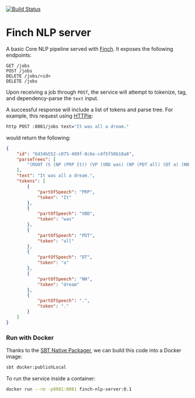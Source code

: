 [![Build Status](https://travis-ci.org/mattkohl/finch-nlp-server.svg?branch=master)](https://travis-ci.org/mattkohl/finch-nlp-server)

# Finch NLP server

A basic Core NLP pipeline served with [Finch](https://github.com/finagle/finch). It exposes the following endpoints:

```
GET /jobs
POST /jobs
DELETE /jobs/<id>
DELETE /jobs
```

Upon receiving a job through `POST`, the service will attempt to tokenize, tag, and dependency-parse the `text` input. 

A successful response will include a list of tokens and parse tree. For example, this request using [HTTPie](https://httpie.org/):

```bash
http POST :8081/jobs text="It was all a dream."
```

would return the following:

```json
{
    "id": "6d34b552-c075-489f-8c6e-c4f5f58b18a8",
    "parseTrees": [
        "(ROOT (S (NP (PRP It)) (VP (VBD was) (NP (PDT all) (DT a) (NN dream))) (. .)))"
    ],
    "text": "It was all a dream.",
    "tokens": [
        {
            "partOfSpeech": "PRP",
            "token": "It"
        },
        {
            "partOfSpeech": "VBD",
            "token": "was"
        },
        {
            "partOfSpeech": "PDT",
            "token": "all"
        },
        {
            "partOfSpeech": "DT",
            "token": "a"
        },
        {
            "partOfSpeech": "NN",
            "token": "dream"
        },
        {
            "partOfSpeech": ".",
            "token": "."
        }
    ]
}

```

### Run with Docker
Thanks to the [SBT Native Packager](https://github.com/sbt/sbt-native-packager), we can build this code into a Docker image:

```bash
sbt docker:publishLocal
```

To run the service inside a container:
```bash
docker run --rm -p8081:8081 finch-nlp-server:0.1  
```

